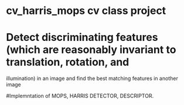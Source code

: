# cv_harris_mops cv class project

# Detect discriminating features (which are reasonably invariant to translation, rotation, and
illumination) in an image and find the best matching features in another image

#Implemntation of MOPS, HARRIS DETECTOR, DESCRIPTOR.
